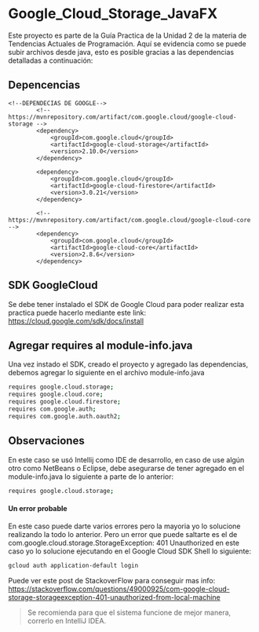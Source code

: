 # Google_Cloud_Storage_JavaFX
Este proyecto es parte de la Guía Practica de la Unidad 2 de la materia de Tendencias Actuales de Programación. Aquí se evidencia como se puede subir archivos desde java, esto es posible gracias a las dependencias detalladas a continuación:
## Depencencias
```
<!--DEPENDECIAS DE GOOGLE-->
        <!-- https://mvnrepository.com/artifact/com.google.cloud/google-cloud-storage -->
        <dependency>
            <groupId>com.google.cloud</groupId>
            <artifactId>google-cloud-storage</artifactId>
            <version>2.10.0</version>
        </dependency>

        <dependency>
            <groupId>com.google.cloud</groupId>
            <artifactId>google-cloud-firestore</artifactId>
            <version>3.0.21</version>
        </dependency>

        <!-- https://mvnrepository.com/artifact/com.google.cloud/google-cloud-core -->
        <dependency>
            <groupId>com.google.cloud</groupId>
            <artifactId>google-cloud-core</artifactId>
            <version>2.8.6</version>
        </dependency>
```

## SDK GoogleCloud
Se debe tener instalado el SDK de Google Cloud para poder realizar esta practica puede hacerlo mediante este link: https://cloud.google.com/sdk/docs/install

## Agregar requires al module-info.java 
Una vez instado el SDK, creado el proyecto y agregado las dependencias, debemos agregar lo siguiente en el archivo module-info.java
```sh
requires google.cloud.storage;
requires google.cloud.core;
requires google.cloud.firestore;
requires com.google.auth;
requires com.google.auth.oauth2;
```

## Observaciones
En este caso se usó Intellij como IDE de desarrollo, en caso de use algún otro como NetBeans o Eclipse, debe asegurarse de tener agregado en el module-info.java lo siguiente a parte de lo anterior:
```sh
requires google.cloud.storage;
```

#### Un error probable 
En este caso puede darte varios errores pero la mayoria yo lo solucione realizando la todo lo anterior. Pero un error que puede saltarte es el de com.google.cloud.storage.StorageException: 401 Unauthorized  en este caso yo lo solucione ejecutando en el Google Cloud SDK Shell lo siguiente: 
```sh
gcloud auth application-default login
```
Puede ver este post de StackoverFlow para conseguir mas info: https://stackoverflow.com/questions/49000925/com-google-cloud-storage-storageexception-401-unauthorized-from-local-machine

> Se recomienda para que el sistema funcione de mejor manera, correrlo en IntelliJ IDEA.
